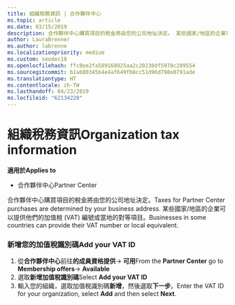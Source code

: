 ```yaml
---
title: 組織稅務資訊 | 合作夥伴中心
ms.topic: article
ms.date: 03/15/2019
description: 合作夥伴中心購買項目的稅金將由您的公司地址決定。 某些國家/地區的企業可以提供他們的加值稅 (VAT) 編號或當地的對等項目。
author: LauraBrenner
ms.author: labrenne
ms.localizationpriority: medium
ms.custom: seodec18
ms.openlocfilehash: ffc8ee2fa589168925aa2c20230df5978c209554
ms.sourcegitcommit: b1ab80345b4e4af649fb8cc51d96d798e0791ade
ms.translationtype: HT
ms.contentlocale: zh-TW
ms.lasthandoff: 04/23/2019
ms.locfileid: "62134228"
---
```

# <a name="organization-tax-information"></a><span data-ttu-id="6275b-104">組織稅務資訊</span><span class="sxs-lookup"><span data-stu-id="6275b-104">Organization tax information</span></span>

<span data-ttu-id="6275b-105">**適用於**</span><span class="sxs-lookup"><span data-stu-id="6275b-105">**Applies to**</span></span>

-  <span data-ttu-id="6275b-106">合作夥伴中心</span><span class="sxs-lookup"><span data-stu-id="6275b-106">Partner Center</span></span>

<span data-ttu-id="6275b-107">合作夥伴中心購買項目的稅金將由您的公司地址決定。</span><span class="sxs-lookup"><span data-stu-id="6275b-107">Taxes for Partner Center purchases are determined by your business address.</span></span> <span data-ttu-id="6275b-108">某些國家/地區的企業可以提供他們的加值稅 (VAT) 編號或當地的對等項目。</span><span class="sxs-lookup"><span data-stu-id="6275b-108">Businesses in some countries can provide their VAT number or local equivalent.</span></span>

### <a name="add-your-vat-id"></a><span data-ttu-id="6275b-109">新增您的加值稅識別碼</span><span class="sxs-lookup"><span data-stu-id="6275b-109">Add your VAT ID</span></span>

1.  <span data-ttu-id="6275b-110">從**合作夥伴中心**前往**的成員資格提供**-> **可用**</span><span class="sxs-lookup"><span data-stu-id="6275b-110">From the **Partner Center** go to **Membership offers**-> **Available**</span></span>
2.  <span data-ttu-id="6275b-111">選取**新增加值稅識別碼**</span><span class="sxs-lookup"><span data-stu-id="6275b-111">Select **Add your VAT ID**</span></span>
3.  <span data-ttu-id="6275b-112">輸入您的組織，選取加值稅識別碼**新增**，然後選取**下一步**。</span><span class="sxs-lookup"><span data-stu-id="6275b-112">Enter the VAT ID for your organization, select **Add** and then select **Next**.</span></span>





 



